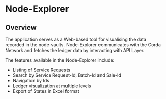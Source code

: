 # Node-Explorer

## Overview
The application serves as a Web-based tool for visualising the data recorded in the node-vaults. Node-Explorer communicates with the Corda Network and fetches the ledger data by interacting with API Layer.

The features available in the Node-Explorer include:
* Listing of Service Requests
* Search by Service Request-Id, Batch-Id and Sale-Id
* Navigation by Ids
* Ledger visualization at multiple levels
* Export of States in Excel format
